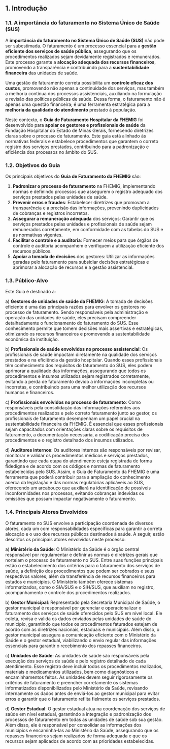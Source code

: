 ## 1. Introdução

### 1.1. A importância do faturamento no Sistema Único de Saúde (SUS)

A **importância do faturamento no Sistema Único de Saúde (SUS)** não pode ser subestimada. O faturamento é um processo essencial para a **gestão eficiente dos serviços de saúde pública**, assegurando que os procedimentos realizados sejam devidamente registrados e remunerados. Este processo garante a **alocação adequada dos recursos financeiros**, promovendo a transparência e contribuindo para a **sustentabilidade financeira** das unidades de saúde.

Uma gestão de faturamento correta possibilita um **controle eficaz dos custos**, promovendo não apenas a continuidade dos serviços, mas também a melhoria contínua dos processos assistenciais, auxiliando na formulação e revisão das políticas públicas de saúde. Dessa forma, o faturamento não é apenas uma questão financeira; é uma ferramenta estratégica para a **melhoria da qualidade do atendimento** prestado à população.

Neste contexto, o **Guia de Faturamento Hospitalar da FHEMIG** foi desenvolvido para **apoiar os gestores e profissionais de saúde** da Fundação Hospitalar do Estado de Minas Gerais, fornecendo diretrizes claras sobre o processo de faturamento. Este guia está alinhado às normativas federais e estabelece procedimentos que garantem o correto registro dos serviços prestados, contribuindo para a padronização e eficiência dos processos no âmbito do SUS.

### 1.2. Objetivos do Guia

Os principais objetivos do **Guia de Faturamento da FHEMIG** são:

1. **Padronizar o processo de faturamento** na FHEMIG, implementando normas e definindo processos que assegurem o registro adequado dos serviços prestados pelas unidades de saúde.
2. **Prevenir erros e fraudes**: Estabelecer diretrizes que promovam a transparência e a precisão das informações, prevenindo duplicidades de cobranças e registros incorretos.
3. **Assegurar a remuneração adequada** dos serviços: Garantir que os serviços prestados pelas unidades e profissionais de saúde sejam remunerados corretamente, em conformidade com as tabelas do SUS e as normativas vigentes.
4. **Facilitar o controle e a auditoria**: Fornecer meios para que órgãos de controle e auditoria acompanhem e verifiquem a utilização eficiente dos recursos públicos.
5. **Apoiar a tomada de decisões** dos gestores: Utilizar as informações geradas pelo faturamento para subsidiar decisões estratégicas e aprimorar a alocação de recursos e a gestão assistencial.

### 1.3. Público-Alvo

Este Guia é destinado a:

a) **Gestores de unidades de saúde da FHEMIG**: A tomada de decisões eficiente é uma das principais razões para envolver os gestores no processo de faturamento. Sendo responsáveis pela administração e operação das unidades de saúde, eles precisam compreender detalhadamente o funcionamento do faturamento do SUS. Esse conhecimento permite que tomem decisões mais assertivas e estratégicas, otimizando os recursos financeiros e promovendo a sustentabilidade econômica da instituição.

b) **Profissionais de saúde envolvidos no processo assistencial**: Os profissionais de saúde impactam diretamente na qualidade dos serviços prestados e na eficiência da gestão hospitalar. Quando esses profissionais têm conhecimento dos requisitos do faturamento do SUS, eles podem aprimorar a qualidade das informações, assegurando que todos os procedimentos e insumos utilizados sejam registrados corretamente, evitando a perda de faturamento devido a informações incompletas ou incorretas, e contribuindo para uma melhor utilização dos recursos humanos e financeiros.

c) **Profissionais envolvidos no processo de faturamento**: Como responsáveis pela consolidação das informações referentes aos procedimentos realizados e pelo correto faturamento junto ao gestor, os profissionais de faturamento desempenham um papel crucial na sustentabilidade financeira da FHEMIG. É essencial que esses profissionais sejam capacitados com orientações claras sobre os requisitos de faturamento, a documentação necessária, a codificação precisa dos procedimentos e o registro detalhado dos insumos utilizados.

d) **Auditores internos**: Os auditores internos são responsáveis por revisar, monitorar e validar os procedimentos médicos e serviços prestados, garantindo que cada etapa do atendimento esteja registrada de forma fidedigna e de acordo com os códigos e normas de faturamento estabelecidas pelo SUS. Assim, o Guia de Faturamento da FHEMIG é uma ferramenta que poderá contribuir para a ampliação do conhecimento acerca da legislação e das normas regulatórias aplicáveis ao SUS, oferecendo um arcabouço que auxiliará na identificação de possíveis inconformidades nos processos, evitando cobranças indevidas ou omissões que possam impactar negativamente o faturamento.

### 1.4. Principais Atores Envolvidos

O faturamento no SUS envolve a participação coordenada de diversos atores, cada um com responsabilidades específicas para garantir a correta alocação e o uso dos recursos públicos destinados à saúde. A seguir, estão descritos os principais atores envolvidos neste processo:

a) **Ministério da Saúde**: O Ministério da Saúde é o órgão central responsável por regulamentar e definir as normas e diretrizes gerais que norteiam o processo de faturamento no SUS. Entre suas funções principais estão o estabelecimento dos critérios para o faturamento dos serviços de saúde, a definição dos procedimentos que podem ser cobrados e seus respectivos valores, além da transferência de recursos financeiros para estados e municípios. O Ministério também oferece sistemas informatizados, como o SIA/SUS e o SIH/SUS, que auxiliam no registro, acompanhamento e controle dos procedimentos realizados.

b) **Gestor Municipal**: Representado pela Secretaria Municipal de Saúde, o gestor municipal é responsável por gerenciar e operacionalizar o faturamento dos serviços de saúde oferecidos pelo SUS em nível local. Ele coleta, revisa e valida os dados enviados pelas unidades de saúde do município, garantindo que todos os procedimentos faturados estejam de acordo com as diretrizes nacionais, estaduais e municipais. Além disso, o gestor municipal assegura a comunicação eficiente com o Ministério da Saúde e o gestor estadual, viabilizando o envio regular das informações essenciais para garantir o recebimento dos repasses financeiros.

c) **Unidades de Saúde**: As unidades de saúde são responsáveis pela execução dos serviços de saúde e pelo registro detalhado de cada atendimento. Esse registro deve incluir todos os procedimentos realizados, materiais e medicamentos utilizados, bem como diagnósticos e encaminhamentos feitos. As unidades devem seguir rigorosamente os critérios de faturamento e preencher corretamente os sistemas informatizados disponibilizados pelo Ministério da Saúde, revisando internamente os dados antes de enviá-los ao gestor municipal para evitar erros e garantir que o faturamento reflita fielmente os serviços prestados.

d) **Gestor Estadual**: O gestor estadual atua na coordenação dos serviços de saúde em nível estadual, garantindo a integração e padronização dos processos de faturamento em todas as unidades de saúde sob sua gestão. Além disso, ele é responsável por consolidar as informações dos municípios e encaminhá-las ao Ministério da Saúde, assegurando que os repasses financeiros sejam realizados de forma adequada e que os recursos sejam aplicados de acordo com as prioridades estabelecidas.
